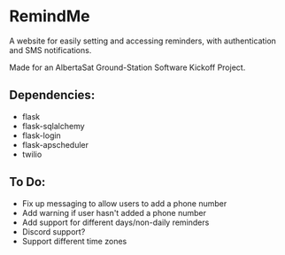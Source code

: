 # RemindMe

A website for easily setting and accessing reminders, with authentication and SMS notifications.

Made for an AlbertaSat Ground-Station Software Kickoff Project.

## Dependencies:
* flask
* flask-sqlalchemy
* flask-login
* flask-apscheduler
* twilio

## To Do:
* Fix up messaging to allow users to add a phone number
* Add warning if user hasn't added a phone number
* Add support for different days/non-daily reminders
* Discord support?
* Support different time zones